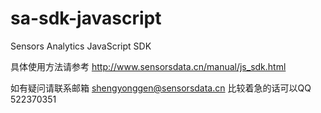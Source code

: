 # sa-sdk-javascript
Sensors Analytics JavaScript SDK

具体使用方法请参考 http://www.sensorsdata.cn/manual/js_sdk.html  

如有疑问请联系邮箱 shengyonggen@sensorsdata.cn 比较着急的话可以QQ 522370351
